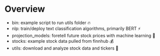

# Overview
 - bin: example script to run utils folder 🔥
 - nlp: train/deploy text classification algorithms, primarily BERT ⚡️
 - projection_models: foretell future stock prices with machine learning 🌌
 - stocks: example stock data pulled from finnhub 💰
 - utils: download and analyze stock data and tickers 🧧